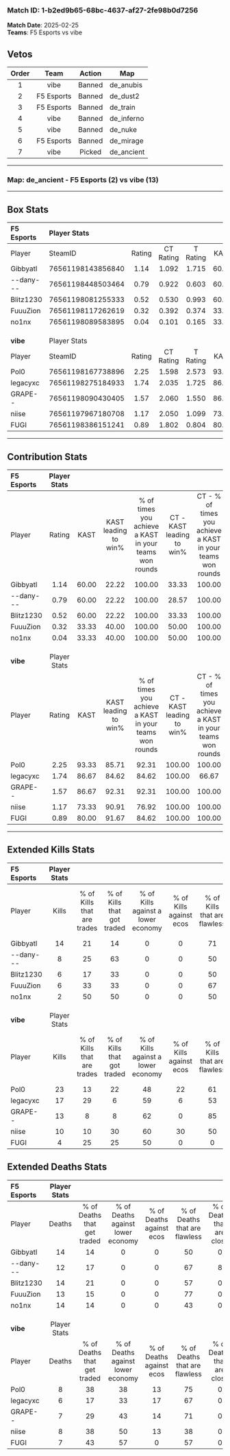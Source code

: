 ### Match ID: 1-b2ed9b65-68bc-4637-af27-2fe98b0d7256  
**Match Date**: 2025-02-25  
**Teams**: F5 Esports vs vibe  

## Vetos  

| Order | Team | Action | Map |
| :---: | :--: | :----: | --- |
| 1 | vibe | Banned | de_anubis |
| 2 | F5 Esports | Banned | de_dust2 |
| 3 | F5 Esports | Banned | de_train |
| 4 | vibe | Banned | de_inferno |
| 5 | vibe | Banned | de_nuke |
| 6 | F5 Esports | Banned | de_mirage |
| 7 | vibe | Picked | de_ancient |

---  

### **Map**: de_ancient - F5 Esports (2) vs vibe (13)  
---  

## Box Stats  

| **F5 Esports** | Player Stats      |        |           |          |       |       |       |         |        |      |     |
| :- | :- | :-: | :-: | :-: | :-: | :-: | :-: | :-: | :-: | :-: | :-: |
| Player         | SteamID           | Rating | CT Rating | T Rating | KAST  |  ADR  | Kills | Assists | Deaths | K/D  | HS% |
| Gibbyatl       | 76561198143856840 |  1.14  |   1.092   |  1.715   | 60.00 | 100.4 |  14   |    2    |   14   | 1.00 | 42  |
| --dany---      | 76561198448503464 |  0.79  |   0.922   |  0.603   | 60.00 | 72.9  |   8   |    3    |   12   | 0.67 | 62  |
| Blitz1230      | 76561198081255333 |  0.52  |   0.530   |  0.993   | 60.00 | 46.3  |   6   |    3    |   14   | 0.43 | 50  |
| FuuuZion       | 76561198117262619 |  0.32  |   0.392   |  0.374   | 33.33 | 40.2  |   6   |    0    |   13   | 0.46 | 50  |
| no1nx          | 76561198089583895 |  0.04  |   0.101   |  0.165   | 33.33 | 35.5  |   2   |    1    |   14   | 0.14 |  0  |
|                |                   |        |           |          |       |       |       |         |        |      |     |
|                |                   |        |           |          |       |       |       |         |        |      |     |
|                |                   |        |           |          |       |       |       |         |        |      |     |
| **vibe**       | Player Stats      |        |           |          |       |       |       |         |        |      |     |
| Player         | SteamID           | Rating | CT Rating | T Rating | KAST  |  ADR  | Kills | Assists | Deaths | K/D  | HS% |
| Pol0           | 76561198167738896 |  2.25  |   1.598   |  2.573   | 93.33 | 136.7 |  23   |    5    |   8    | 2.88 | 69  |
| legacyxc       | 76561198275184933 |  1.74  |   2.035   |  1.725   | 86.67 | 82.8  |  17   |    2    |   6    | 2.83 | 47  |
| GRAPE--        | 76561198090430405 |  1.57  |   2.060   |  1.550   | 86.67 | 108.9 |  13   |    4    |   7    | 1.86 | 84  |
| niise          | 76561197967180708 |  1.17  |   2.050   |  1.099   | 73.33 | 75.9  |  10   |    6    |   8    | 1.25 | 60  |
| FUGI           | 76561198386151241 |  0.89  |   1.802   |  0.804   | 80.00 | 60.3  |   4   |   11    |   7    | 0.57 | 75  |
---  

## Contribution Stats  

| **F5 Esports** | Player Stats |       |                      |                                                        |                           |                                                             |                          |                                                            |
| :- | :-: | :-: | :-: | :-: | :-: | :-: | :-: | :-: |
| Player         |    Rating    | KAST  | KAST leading to win% | % of times you achieve a KAST in your teams won rounds | CT - KAST leading to win% | CT - % of times you achieve a KAST in your teams won rounds | T - KAST leading to win% | T - % of times you achieve a KAST in your teams won rounds |
| Gibbyatl       |     1.14     | 60.00 |        22.22         |                         100.00                         |           33.33           |                           100.00                            |           0.00           |                            0.00                            |
| --dany---      |     0.79     | 60.00 |        22.22         |                         100.00                         |           28.57           |                           100.00                            |           0.00           |                            0.00                            |
| Blitz1230      |     0.52     | 60.00 |        22.22         |                         100.00                         |           33.33           |                           100.00                            |           0.00           |                            0.00                            |
| FuuuZion       |     0.32     | 33.33 |        40.00         |                         100.00                         |           50.00           |                           100.00                            |           0.00           |                            0.00                            |
| no1nx          |     0.04     | 33.33 |        40.00         |                         100.00                         |           50.00           |                           100.00                            |           0.00           |                            0.00                            |
|                |              |       |                      |                                                        |                           |                                                             |                          |                                                            |
|                |              |       |                      |                                                        |                           |                                                             |                          |                                                            |
|                |              |       |                      |                                                        |                           |                                                             |                          |                                                            |
| **vibe**       | Player Stats |       |                      |                                                        |                           |                                                             |                          |                                                            |
| Player         |    Rating    | KAST  | KAST leading to win% | % of times you achieve a KAST in your teams won rounds | CT - KAST leading to win% | CT - % of times you achieve a KAST in your teams won rounds | T - KAST leading to win% | T - % of times you achieve a KAST in your teams won rounds |
| Pol0           |     2.25     | 93.33 |        85.71         |                         92.31                          |          100.00           |                           100.00                            |          81.82           |                           90.00                            |
| legacyxc       |     1.74     | 86.67 |        84.62         |                         84.62                          |          100.00           |                            66.67                            |          81.82           |                           90.00                            |
| GRAPE--        |     1.57     | 86.67 |        92.31         |                         92.31                          |          100.00           |                           100.00                            |          90.00           |                           90.00                            |
| niise          |     1.17     | 73.33 |        90.91         |                         76.92                          |          100.00           |                           100.00                            |          87.50           |                           70.00                            |
| FUGI           |     0.89     | 80.00 |        91.67         |                         84.62                          |          100.00           |                           100.00                            |          88.89           |                           80.00                            |
---  

## Extended Kills Stats  

| **F5 Esports** | Player Stats |                            |                            |                                    |                         |                              |                                 |                                       |                    |           |
| :- | :-: | :-: | :-: | :-: | :-: | :-: | :-: | :-: | :-: | :-: |
| Player         |    Kills     | % of Kills that are trades | % of Kills that got traded | % of Kills against a lower economy | % of Kills against ecos | % of Kills that are flawless | % of Kills that are close duels | % of Kills that are assisted by flash | Pistol Round Kills | AWP Kills |
| Gibbyatl       |      14      |             21             |             14             |                 0                  |            0            |              71              |                0                |                   0                   |         2          |     0     |
| --dany---      |      8       |             25             |             63             |                 0                  |            0            |              50              |                0                |                   0                   |         0          |     0     |
| Blitz1230      |      6       |             17             |             33             |                 0                  |            0            |              50              |                0                |                   0                   |         0          |     0     |
| FuuuZion       |      6       |             33             |             33             |                 0                  |            0            |              67              |                0                |                  17                   |         1          |     2     |
| no1nx          |      2       |             50             |             50             |                 0                  |            0            |              50              |                0                |                   0                   |         0          |     0     |
|                |              |                            |                            |                                    |                         |                              |                                 |                                       |                    |           |
|                |              |                            |                            |                                    |                         |                              |                                 |                                       |                    |           |
|                |              |                            |                            |                                    |                         |                              |                                 |                                       |                    |           |
| **vibe**       | Player Stats |                            |                            |                                    |                         |                              |                                 |                                       |                    |           |
| Player         |    Kills     | % of Kills that are trades | % of Kills that got traded | % of Kills against a lower economy | % of Kills against ecos | % of Kills that are flawless | % of Kills that are close duels | % of Kills that are assisted by flash | Pistol Round Kills | AWP Kills |
| Pol0           |      23      |             13             |             22             |                 48                 |           22            |              61              |                0                |                  13                   |         3          |     0     |
| legacyxc       |      17      |             29             |             6              |                 59                 |            6            |              53              |                0                |                   0                   |         1          |     4     |
| GRAPE--        |      13      |             8              |             8              |                 62                 |            0            |              85              |                0                |                   0                   |         3          |     0     |
| niise          |      10      |             10             |             30             |                 60                 |           30            |              50              |                0                |                   0                   |         2          |     0     |
| FUGI           |      4       |             25             |             25             |                 50                 |            0            |              0               |               25                |                  25                   |         1          |     0     |
## Extended Deaths Stats  

| **F5 Esports** | Player Stats |                             |                                   |                          |                               |                            |                           |               |
| :- | :-: | :-: | :-: | :-: | :-: | :-: | :-: | :-: |
| Player         |    Deaths    | % of Deaths that get traded | % of Deaths against lower economy | % of Deaths against ecos | % of Deaths that are flawless | % of Deaths that are close | % of Deaths while blinded | Deaths to AWP |
| Gibbyatl       |      14      |             14              |                 0                 |            0             |              50               |             0              |            14             |       2       |
| --dany---      |      12      |             17              |                 0                 |            0             |              67               |             8              |             8             |       0       |
| Blitz1230      |      14      |             21              |                 0                 |            0             |              57               |             0              |             7             |       0       |
| FuuuZion       |      13      |             15              |                 0                 |            0             |              77               |             0              |             0             |       0       |
| no1nx          |      14      |             14              |                 0                 |            0             |              43               |             0              |             0             |       2       |
|                |              |                             |                                   |                          |                               |                            |                           |               |
|                |              |                             |                                   |                          |                               |                            |                           |               |
|                |              |                             |                                   |                          |                               |                            |                           |               |
| **vibe**       | Player Stats |                             |                                   |                          |                               |                            |                           |               |
| Player         |    Deaths    | % of Deaths that get traded | % of Deaths against lower economy | % of Deaths against ecos | % of Deaths that are flawless | % of Deaths that are close | % of Deaths while blinded | Deaths to AWP |
| Pol0           |      8       |             38              |                38                 |            13            |              75               |             0              |             0             |       0       |
| legacyxc       |      6       |             17              |                33                 |            17            |              67               |             0              |             0             |       1       |
| GRAPE--        |      7       |             29              |                43                 |            14            |              71               |             0              |            14             |       0       |
| niise          |      8       |             38              |                50                 |            13            |              38               |             0              |             0             |       0       |
| FUGI           |      7       |             43              |                57                 |            0             |              57               |             0              |             0             |       1       |
